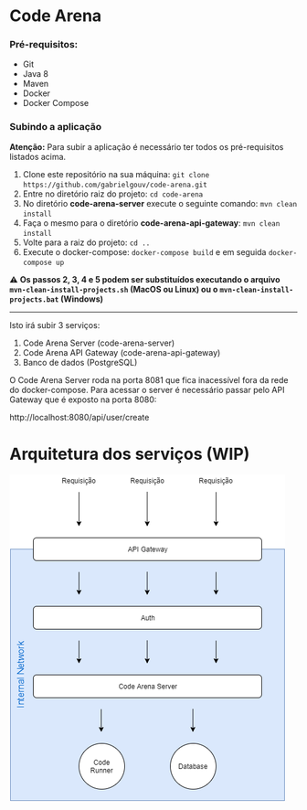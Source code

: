 # Code Arena

### Pré-requisitos:
- Git
- Java 8
- Maven
- Docker
- Docker Compose

### Subindo a aplicação

**Atenção:** Para subir a aplicação é necessário ter todos os pré-requisitos listados acima.

1. Clone este repositório na sua máquina: `git clone https://github.com/gabrielgouv/code-arena.git`
2. Entre no diretório raiz do projeto: `cd code-arena`
3. No diretório **code-arena-server** execute o seguinte comando: `mvn clean install`
4. Faça o mesmo para o diretório **code-arena-api-gateway**: `mvn clean install`
5. Volte para a raiz do projeto: `cd ..`
6. Execute o docker-compose: `docker-compose build` e em seguida `docker-compose up`

⚠️ **Os passos 2, 3, 4 e 5 podem ser substituídos executando o arquivo `mvn-clean-install-projects.sh` (MacOS ou Linux) ou o `mvn-clean-install-projects.bat` (Windows)**

---------

Isto irá subir 3 serviços:
1. Code Arena Server (code-arena-server)
2. Code Arena API Gateway (code-arena-api-gateway)
3. Banco de dados (PostgreSQL)

O Code Arena Server roda na porta 8081 que fica inacessível fora da rede do docker-compose. Para acessar o server é necessário passar pelo API Gateway que é exposto na porta 8080:

http://localhost:8080/api/user/create


# Arquitetura dos serviços (WIP)

![Drag Racing](https://github.com/gabrielgouv/code-arena/blob/master/code-arena-docs/services-arch-v1.png?raw=true)
